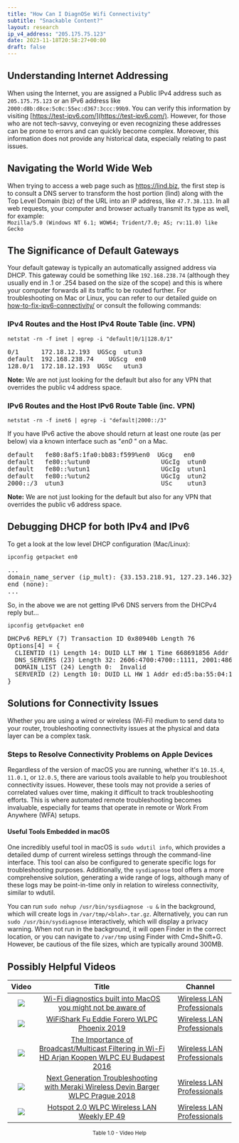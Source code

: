 ```yaml
---
title: "How Can I DiagnOSe Wifi Connectivity"
subtitle: "Snackable Content?"
layout: research
ip_v4_address: "205.175.75.123"
date: 2023-11-18T20:58:27+00:00
draft: false
---
```


## Understanding Internet Addressing

When using the Internet, you are assigned a Public IPv4 address such as ```205.175.75.123``` or an IPv6 address like ```2000:d8b:d8ce:5c0c:55ec:d367:3ccc:99b9```. You can verify this information by visiting [https://test-ipv6.com/](https://test-ipv6.com/). However, for those who are not tech-savvy, conveying or even recognizing these addresses can be prone to errors and can quickly become complex. Moreover, this information does not provide any historical data, especially relating to past issues.
## Navigating the World Wide Web

When trying to access a web page such as https://lind.biz, the first step is to consult a DNS server to transform the host portion (lind) along with the Top Level Domain (biz) of the URL into an IP address, like ```47.7.38.113```. In all web requests, your computer and browser actually transmit its type as well, for example: <br>```Mozilla/5.0 (Windows NT 6.1; WOW64; Trident/7.0; AS; rv:11.0) like Gecko```
## The Significance of Default Gateways

Your default gateway is typically an automatically assigned address via DHCP. This gateway could be something like ```192.168.238.74``` (although they usually end in .1 or .254 based on the size of the scope) and this is where your computer forwards all its traffic to be routed further. For troubleshooting on Mac or Linux, you can refer to our detailed guide on [how-to-fix-ipv6-connectivity/](/blog/how-to-fix-ipv6-connectivity/) or consult the following commands:
### IPv4 Routes and the Host IPv4 Route Table (inc. VPN)
```netstat -rn -f inet | egrep -i "default|0/1|128.0/1"```

<pre>
0/1      172.18.12.193  UGScg  utun3
default  192.168.238.74    UGScg  en0
128.0/1  172.18.12.193  UGSc   utun3</pre>

**Note:** We are not just looking for the default but also for any VPN that overrides the public v4 address space.

### IPv6 Routes and the Host IPv6 Route Table (inc. VPN)
```netstat -rn -f inet6 | egrep -i "default|2000::/3"```

If you have IPv6 active the above should return at least one route (as per below) via a known interface such as "_en0_ " on a Mac. 

<pre>
default   fe80:8af5:1fa0:bb83:f599%en0  UGcg   en0
default   fe80::%utun0                   UGcIg  utun0
default   fe80::%utun1                   UGcIg  utun1
default   fe80::%utun2                   UGcIg  utun2
2000::/3  utun3                          USc    utun3</pre>

**Note:** We are not just looking for the default but also for any VPN that overrides the public v6 address space.
<br>

## Debugging DHCP for both IPv4 and IPv6

To get a look at the low level DHCP configuration (Mac/Linux): 

```ipconfig getpacket en0```

<pre>
...
domain_name_server (ip_mult): {33.153.218.91, 127.23.146.32}
end (none):
...</pre>

So, in the above we are not getting IPv6 DNS servers from the DHCPv4 reply but...

```ipconfig getv6packet en0```

<pre>
DHCPv6 REPLY (7) Transaction ID 0x80940b Length 76
Options[4] = {
  CLIENTID (1) Length 14: DUID LLT HW 1 Time 668691856 Addr 2b:38:1d:80:8e:75
  DNS_SERVERS (23) Length 32: 2606:4700:4700::1111, 2001:4860:4860::8844
  DOMAIN_LIST (24) Length 0:  Invalid
  SERVERID (2) Length 10: DUID LL HW 1 Addr ed:d5:ba:55:04:18
}</pre>




## Solutions for Connectivity Issues
Whether you are using a wired or wireless (Wi-Fi) medium to send data to your router, troubleshooting connectivity issues at the physical and data layer can be a complex task.
### Steps to Resolve Connectivity Problems on Apple Devices
Regardless of the version of macOS you are running, whether it's ```10.15.4```, ```11.0.1```, or ```12.0.5```, there are various tools available to help you troubleshoot connectivity issues. However, these tools may not provide a series of correlated values over time, making it difficult to track troubleshooting efforts. This is where automated remote troubleshooting becomes invaluable, especially for teams that operate in remote or Work From Anywhere (WFA) setups.
#### Useful Tools Embedded in macOS
One incredibly useful tool in macOS is ```sudo wdutil info```, which provides a detailed dump of current wireless settings through the command-line interface. This tool can also be configured to generate specific logs for troubleshooting purposes. Additionally, the ```sysdiagnose``` tool offers a more comprehensive solution, generating a wide range of logs, although many of these logs may be point-in-time only in relation to wireless connectivity, similar to wdutil.

You can run ```sudo nohup /usr/bin/sysdiagnose -u &``` in the background, which will create logs in ```/var/tmp/<blah>.tar.gz```. Alternatively, you can run ```sudo /usr/bin/sysdiagnose``` interactively, which will display a privacy warning. When not run in the background, it will open Finder in the correct location, or you can navigate to ```/var/tmp``` using Finder with Cmd+Shift+G. However, be cautious of the file sizes, which are typically around 300MB.
## Possibly Helpful Videos

<link href="/plugins/lity/css/lity.min.css" rel="stylesheet">
<script src="/plugins/lity/js/lity.min.js"></script>
<div class="table1-start"></div>

|Video | Title | Channel |
| :---: | :---: | :---: |
|<a href="https://www.youtube.com/watch?v=kBEcRYe9gRw" data-lity><img src="https://i.ytimg.com/vi/kBEcRYe9gRw/default.jpg" class="img-fluid"></a>|<a href="https://www.youtube.com/watch?v=kBEcRYe9gRw" data-lity>Wi-Fi diagnostics built into MacOS you might not be aware of</a>|<a target="_blank" href="https://www.youtube.com/channel/UCIzBSS46vcqhwmBZ7ZpY-yg" >Wireless LAN Professionals</a>|
|<a href="https://www.youtube.com/watch?v=5sSjGo2DZHc" data-lity><img src="https://i.ytimg.com/vi/5sSjGo2DZHc/default.jpg" class="img-fluid"></a>|<a href="https://www.youtube.com/watch?v=5sSjGo2DZHc" data-lity>WiFiShark Fu   Eddie Forero   WLPC Phoenix 2019</a>|<a target="_blank" href="https://www.youtube.com/channel/UCIzBSS46vcqhwmBZ7ZpY-yg" >Wireless LAN Professionals</a>|
|<a href="https://www.youtube.com/watch?v=v8y-r9JBhmw" data-lity><img src="https://i.ytimg.com/vi/v8y-r9JBhmw/default.jpg" class="img-fluid"></a>|<a href="https://www.youtube.com/watch?v=v8y-r9JBhmw" data-lity>The Importance of Broadcast/Multicast Filtering in Wi-Fi HD   Arjan Koopen   WLPC EU Budapest 2016</a>|<a target="_blank" href="https://www.youtube.com/channel/UCIzBSS46vcqhwmBZ7ZpY-yg" >Wireless LAN Professionals</a>|
|<a href="https://www.youtube.com/watch?v=ZRZhgniImZM" data-lity><img src="https://i.ytimg.com/vi/ZRZhgniImZM/default.jpg" class="img-fluid"></a>|<a href="https://www.youtube.com/watch?v=ZRZhgniImZM" data-lity>Next Generation Troubleshooting with Meraki Wireless   Devin Barger   WLPC Prague 2018</a>|<a target="_blank" href="https://www.youtube.com/channel/UCIzBSS46vcqhwmBZ7ZpY-yg" >Wireless LAN Professionals</a>|
|<a href="https://www.youtube.com/watch?v=rjE-BEVlS-0" data-lity><img src="https://i.ytimg.com/vi/rjE-BEVlS-0/default.jpg" class="img-fluid"></a>|<a href="https://www.youtube.com/watch?v=rjE-BEVlS-0" data-lity>Hotspot 2.0   WLPC Wireless LAN Weekly EP 49</a>|<a target="_blank" href="https://www.youtube.com/channel/UCIzBSS46vcqhwmBZ7ZpY-yg" >Wireless LAN Professionals</a>|

<center><small>Table 1.0 - Video Help</small></center>
 <br>
<div class="table1-end"></div>
<script type="text/javascript">
(function() {
    $('div.table1-start').nextUntil('div.table1-end', 'table').addClass('table thead-dark table-striped table-responsive rounded').attr('id', 't1');
    $('#t1').find('thead').addClass('thead-dark');
})();
</script>

